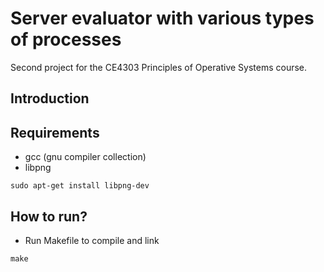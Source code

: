 # Server evaluator with various types of processes
Second project for the CE4303 Principles of Operative Systems course.

## Introduction

## Requirements
- gcc (gnu compiler collection)
- libpng

`sudo apt-get install libpng-dev`

## How to run?

- Run Makefile to compile and link 

`make`